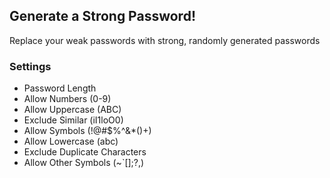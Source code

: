 ## Generate a Strong Password!
Replace your weak passwords with strong, randomly generated passwords

### Settings
- Password Length
- Allow Numbers (0-9)
- Allow Uppercase (ABC)
- Exclude Similar (iI1loO0)
- Allow Symbols (!@#$%^&*()+)
- Allow Lowercase (abc)
- Exclude Duplicate Characters 
- Allow Other Symbols (~`[];?,)

